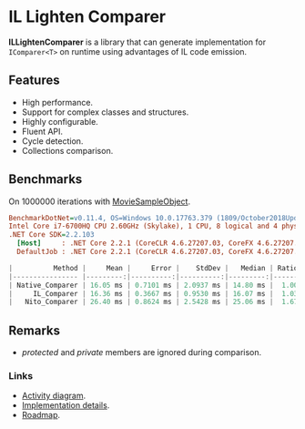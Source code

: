 # IL Lighten Comparer

**ILLightenComparer** is a library that can generate implementation for `IComparer<T>` on runtime using advantages of IL code emission.

## Features

* High performance.
* Support for complex classes and structures.
* Highly configurable.
* Fluent API.
* Cycle detection.
* Collections comparison.

## Benchmarks

On 1000000 iterations with [MovieSampleObject](src/ILLightenComparer.Benchmarks/Benchmark/MovieSampleObject.cs).

``` ini
BenchmarkDotNet=v0.11.4, OS=Windows 10.0.17763.379 (1809/October2018Update/Redstone5)
Intel Core i7-6700HQ CPU 2.60GHz (Skylake), 1 CPU, 8 logical and 4 physical cores
.NET Core SDK=2.2.103
  [Host]     : .NET Core 2.2.1 (CoreCLR 4.6.27207.03, CoreFX 4.6.27207.03), 64bit RyuJIT
  DefaultJob : .NET Core 2.2.1 (CoreCLR 4.6.27207.03, CoreFX 4.6.27207.03), 64bit RyuJIT
```

``` c
|          Method |     Mean |     Error |    StdDev |   Median | Ratio | RatioSD |
|---------------- |---------:|----------:|----------:|---------:|------:|--------:|
| Native_Comparer | 16.05 ms | 0.7101 ms | 2.0937 ms | 14.80 ms |  1.00 |    0.00 |
|     IL_Comparer | 16.36 ms | 0.3667 ms | 0.9530 ms | 16.07 ms |  1.03 |    0.14 |
|   Nito_Comparer | 26.40 ms | 0.8624 ms | 2.5428 ms | 25.06 ms |  1.67 |    0.26 |
```

## Remarks

* *protected* and *private* members are ignored during comparison.

### Links

* [Activity diagram](./docs/activity-diagram.html).
* [Implementation details](./docs/reasoning.md).
* [Roadmap](./docs/roadmap.md).
